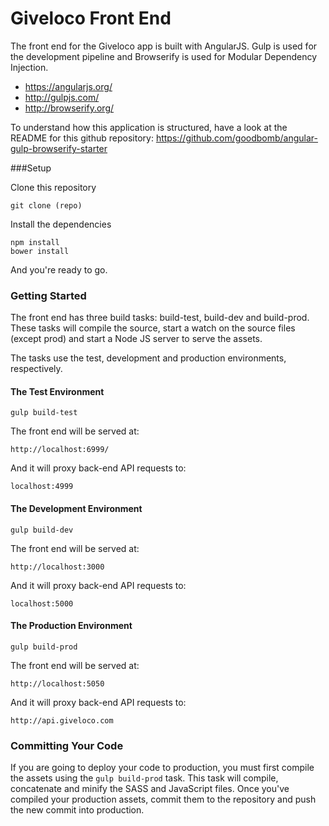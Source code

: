 # Giveloco Front End

The front end for the Giveloco app is built with AngularJS. Gulp is used for the development pipeline and Browserify is used for Modular Dependency Injection.

- https://angularjs.org/
- http://gulpjs.com/
- http://browserify.org/

To understand how this application is structured, have a look at the README for this github repository: https://github.com/goodbomb/angular-gulp-browserify-starter

###Setup

Clone this repository

```
git clone (repo)
```

Install the dependencies

```
npm install
bower install
```

And you're ready to go.

### Getting Started

The front end has three build tasks: build-test, build-dev and build-prod.  These tasks will compile the source, start a watch on the source files (except prod) and start a Node JS server to serve the assets.

The tasks use the test, development and production environments, respectively.

#### The Test Environment

```
gulp build-test
```

The front end will be served at:

```
http://localhost:6999/
```

And it will proxy back-end API requests to:

```
localhost:4999
```

#### The Development Environment

```
gulp build-dev
```

The front end will be served at:

```
http://localhost:3000
```

And it will proxy back-end API requests to:

```
localhost:5000
```

#### The Production Environment

```
gulp build-prod
```

The front end will be served at:

```
http://localhost:5050
```

And it will proxy back-end API requests to:

```
http://api.giveloco.com
```

### Committing Your Code

If you are going to deploy your code to production, you must first compile the assets using the ```gulp build-prod``` task.  This task will compile, concatenate and minify the SASS and JavaScript files.  Once you've compiled your production assets, commit them to the repository and push the new commit into production.
